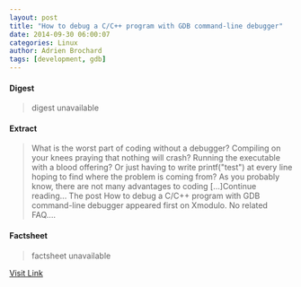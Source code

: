 ```yaml
---
layout: post
title: "How to debug a C/C++ program with GDB command-line debugger"
date: 2014-09-30 06:00:07
categories: Linux
author: Adrien Brochard
tags: [development, gdb]
---
```



#### Digest
>digest unavailable

#### Extract
>What is the worst part of coding without a debugger? Compiling on your knees praying that nothing will crash? Running the executable with a blood offering? Or just having to write printf("test") at every line hoping to find where the problem is coming from? As you probably know, there are not many advantages to coding [&#8230;]Continue reading... The post How to debug a C/C++ program with GDB command-line debugger appeared first on Xmodulo. No related FAQ....

#### Factsheet
>factsheet unavailable

[Visit Link](http://xmodulo.com/gdb-command-line-debugger.html)


